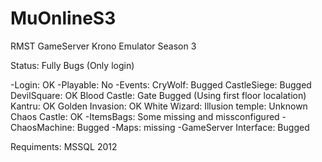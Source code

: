 # MuOnlineS3
RMST GameServer Krono Emulator Season 3

Status: Fully Bugs (Only login)

-Login: OK
-Playable: No
-Events:
CryWolf: Bugged
CastleSiege: Bugged
DevilSquare: OK
Blood Castle: Gate Bugged (Using first floor localation)
Kantru: OK
Golden Invasion: OK
White Wizard:
Illusion temple: Unknown
Chaos Castle: OK
-ItemsBags: Some missing and missconfigured
-ChaosMachine: Bugged
-Maps: missing
-GameServer Interface: Bugged


Requiments: 
MSSQL 2012 